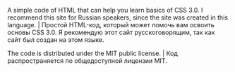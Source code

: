A simple code of HTML that can help you learn basics of CSS 3.0. I recommend this site for Russian speakers, since the site was created in this language. | Простой HTML-код, который может помочь вам освоить основы CSS 3.0. Я рекомендую этот сайт русскоговорящим, так как сайт был создан на этом языке.

The code is distributed under the MIT public license. | Код распространяется по общедоступной лицензии MIT.